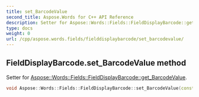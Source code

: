 ```yaml
---
title: set_BarcodeValue
second_title: Aspose.Words for C++ API Reference
description: Setter for Aspose::Words::Fields::FieldDisplayBarcode::get_BarcodeValue. 
type: docs
weight: 0
url: /cpp/aspose.words.fields/fielddisplaybarcode/set_barcodevalue/
---
```

## FieldDisplayBarcode.set_BarcodeValue method


Setter for [Aspose::Words::Fields::FieldDisplayBarcode::get_BarcodeValue](../get_barcodevalue/).

```cpp
void Aspose::Words::Fields::FieldDisplayBarcode::set_BarcodeValue(const System::String &value)
```

